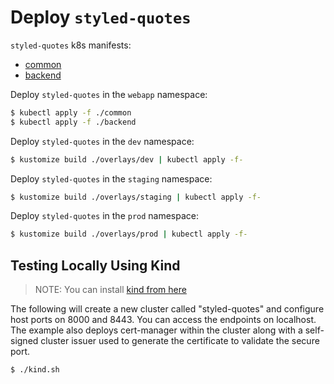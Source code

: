 # Deploy `styled-quotes`

`styled-quotes` k8s manifests:

- [common](common)
- [backend](backend)

Deploy `styled-quotes` in the `webapp` namespace:

```bash
$ kubectl apply -f ./common
$ kubectl apply -f ./backend
```

Deploy `styled-quotes` in the `dev` namespace:

```bash
$ kustomize build ./overlays/dev | kubectl apply -f-
```

Deploy `styled-quotes` in the `staging` namespace:

```bash
$ kustomize build ./overlays/staging | kubectl apply -f-
```

Deploy `styled-quotes` in the `prod` namespace:

```bash
$ kustomize build ./overlays/prod | kubectl apply -f-
```

## Testing Locally Using Kind

> NOTE: You can install [kind from here](https://kind.sigs.k8s.io/docs/user/quick-start/#installation)

The following will create a new cluster called "styled-quotes" and configure host ports on 8000 and 8443. You can access the endpoints on localhost. The example also
deploys cert-manager within the cluster along with a self-signed cluster issuer used to generate the certificate to validate the secure port.

```bash
$ ./kind.sh
```
